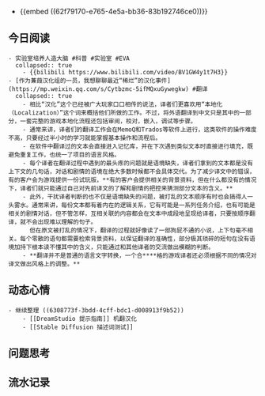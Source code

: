- {{embed ((62f79170-e765-4e5a-bb36-83b192746ce0))}}
## 今日阅读
	- 实验室培养人造大脑 #科普 #实验室 #EVA
	  collapsed:: true
		- {{bilibili https://www.bilibili.com/video/BV1GW4y1t7H3}}
	- [作为蒹葭汉化组的一员，我想聊聊最近“稀烂”的汉化事件](https://mp.weixin.qq.com/s/Cytbzmc-5ifMQxuGywegkw) #翻译
	  collapsed:: true
		- 相比“汉化”这个已经被广大玩家口口相传的说法，译者们更喜欢用“本地化（Localization）”这个词来概括他们所做的工作。不过，将外语翻译到中文只是其中的一部分，一套完整的游戏本地化流程还包括审阅，校对，嵌入，调试等步骤。
		- 通常来讲，译者们的翻译工作会在MemoQ和Trados等软件上进行，这类软件的操作难度不高，只要经过半小时的学习就能掌握基本操作和流程后。
		- 在软件中翻译过的文本会直接进入记忆库，并在下次遇到类似文本时直接进行填充，既避免重复工作，也统一了项目的语言风格。
		- 每个译者在翻译过程中遇到的最头疼的问题就是语境缺失，译者们拿到的文本都是没有上下文的几句话，对话和剧情的语境在绝大多数时候都不会具体交代。为了减少译文中的错误，有的客户会为游戏提供一份试玩版，**有的客户会提供相关的背景资料，但在什么都没有的情况下，译者们就只能通过自己对先前译文的了解和剧情的把控来猜测部分文本的含义。**
		- 此外，干扰译者判断的也不仅是语境缺失的问题，被打乱的文本顺序有时也会搞得人一头雾水。通常来讲，每份文本都有着内在的逻辑关系，它有可能是一系列任务介绍，也有可能是相关的剧情对话，但不管怎样，互相关联的内容都会在文本中成段地呈现给译者，只要按顺序翻译，就不会出现难以理解的句子。
		  但在原文被打乱的情况下，翻译的过程就好像读了一部狗屁不通的小说，上下句毫不相关。每个零散的语句都需要检索背景资料，以保证翻译的准确性，部分极其琐碎的短句在没有语境加持下根本读不懂其中的含义，只能通过和其他译者的交流做出模糊的判断。
		- **翻译并不是普通的语言文字转换，一个合****格的游戏译者还必须根据不同的情况对译文做出风格上的调整。**
## 动态心情
	- 继续整理 ((6308773f-3bdd-4cff-bdc1-d008913f9b52))
		- [[DreamStudio 提示指南]] 机翻汉化
		- [[Stable Diffusion 描述词测试]]
## 问题思考
## 流水记录